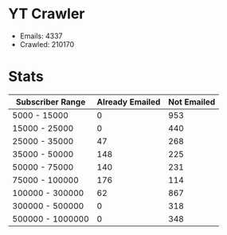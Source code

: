 # YT Crawler
- Emails: 4337
- Crawled: 210170

# Stats
| Subscriber Range  | Already Emailed | Not Emailed |
|-------|-------|-------|
| 5000 - 15000 | 0 | 953 |
| 15000 - 25000 | 0 | 440 |
| 25000 - 35000 | 47 | 268 |
| 35000 - 50000 | 148 | 225 |
| 50000 - 75000 | 140 | 231 |
| 75000 - 100000 | 176 | 114 |
| 100000 - 300000 | 62 | 867 |
| 300000 - 500000 | 0 | 318 |
| 500000 - 1000000 | 0 | 348 |
